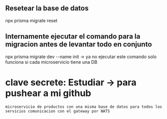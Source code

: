 ## Resetear la base de datos
npx prisma migrate reset

## Internamente ejecutar el comando para la migracion antes de levantar todo en conjunto
npx prisma migrate dev --name init -> ya no ejecutar este comando solo funciona si cada microservicio tiene una DB

# clave secrete: Estudiar -> para pushear a mi github
```
microservicio de productos con una misma base de datos para todos los servicios comunicacion con el gateway por NATS
```